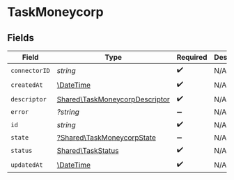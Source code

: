 # TaskMoneycorp


## Fields

| Field                                                                            | Type                                                                             | Required                                                                         | Description                                                                      |
| -------------------------------------------------------------------------------- | -------------------------------------------------------------------------------- | -------------------------------------------------------------------------------- | -------------------------------------------------------------------------------- |
| `connectorID`                                                                    | *string*                                                                         | :heavy_check_mark:                                                               | N/A                                                                              |
| `createdAt`                                                                      | [\DateTime](https://www.php.net/manual/en/class.datetime.php)                    | :heavy_check_mark:                                                               | N/A                                                                              |
| `descriptor`                                                                     | [Shared\TaskMoneycorpDescriptor](../../Models/Shared/TaskMoneycorpDescriptor.md) | :heavy_check_mark:                                                               | N/A                                                                              |
| `error`                                                                          | *?string*                                                                        | :heavy_minus_sign:                                                               | N/A                                                                              |
| `id`                                                                             | *string*                                                                         | :heavy_check_mark:                                                               | N/A                                                                              |
| `state`                                                                          | [?Shared\TaskMoneycorpState](../../Models/Shared/TaskMoneycorpState.md)          | :heavy_minus_sign:                                                               | N/A                                                                              |
| `status`                                                                         | [Shared\TaskStatus](../../Models/Shared/TaskStatus.md)                           | :heavy_check_mark:                                                               | N/A                                                                              |
| `updatedAt`                                                                      | [\DateTime](https://www.php.net/manual/en/class.datetime.php)                    | :heavy_check_mark:                                                               | N/A                                                                              |